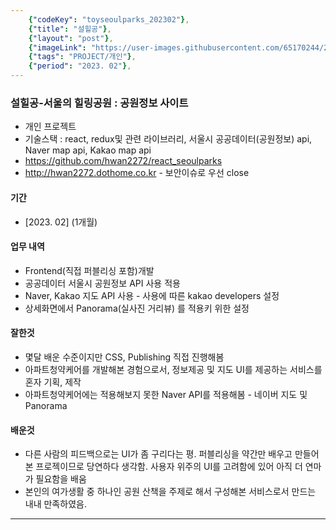 ```yaml
---
    {"codeKey": "toyseoulparks_202302"},
    {"title": "설힐공"},
    {"layout": "post"},
    {"imageLink": "https://user-images.githubusercontent.com/65170244/222340777-d708c892-ae1f-48ec-986b-5ad8a2b06096.png"},
    {"tags": "PROJECT/개인"},
    {"period": "2023. 02"},
---
```


### 설힐공-서울의 힐링공원 : 공원정보 사이트

- 개인 프로젝트
- 기술스택 : react, redux및 관련 라이브러리, 서울시 공공데이터(공원정보) api, Naver map api, Kakao map api
- https://github.com/hwan2272/react_seoulparks
- http://hwan2272.dothome.co.kr - 보안이슈로 우선 close

#### 기간

- [2023. 02] (1개월)

#### 업무 내역

- Frontend(직접 퍼블리싱 포함)개발
- 공공데이터 서울시 공원정보 API 사용 적용
- Naver, Kakao 지도 API 사용 - 사용에 따른 kakao developers 설정
- 상세화면에서 Panorama(실사진 거리뷰) 를 적용키 위한 설정

#### 잘한것

- 몇달 배운 수준이지만 CSS, Publishing 직접 진행해봄
- 아파트청약케어를 개발해본 경험으로서, 정보제공 및 지도 UI를 제공하는 서비스를 혼자 기획, 제작
- 아파트청약케어에는 적용해보지 못한 Naver API를 적용해봄 - 네이버 지도 및 Panorama

#### 배운것

- 다른 사람의 피드백으로는 UI가 좀 구리다는 평. 퍼블리싱을 약간만 배우고 만들어본 프로젝이므로 당연하다 생각함. 사용자 위주의 UI를 고려함에 있어 아직 더 연마가 필요함을 배움
- 본인의 여가생활 중 하나인 공원 산책을 주제로 해서 구성해본 서비스로서 만드는 내내 만족하였음.

---
